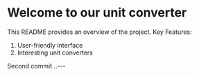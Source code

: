 # Welcome to our unit converter
This README provides an overview of the project.
Key Features:
1. User-friendly interface
2. Interesting unit converters

Second commit
..---
